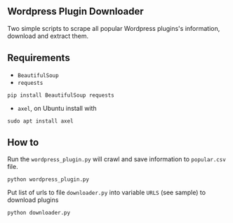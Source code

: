 ## Wordpress Plugin Downloader
Two simple scripts to scrape all popular Wordpress plugins's information, download and extract them.

## Requirements

- `BeautifulSoup`
- `requests`

```
pip install BeautifulSoup requests
```

- `axel`, on Ubuntu install with

```
sudo apt install axel
```

## How to
Run the `wordpress_plugin.py` will crawl and save information to `popular.csv` file.

```
python wordpress_plugin.py
```

Put list of urls to file `downloader.py` into variable `URLS` (see sample) to download plugins

```
python downloader.py
```

